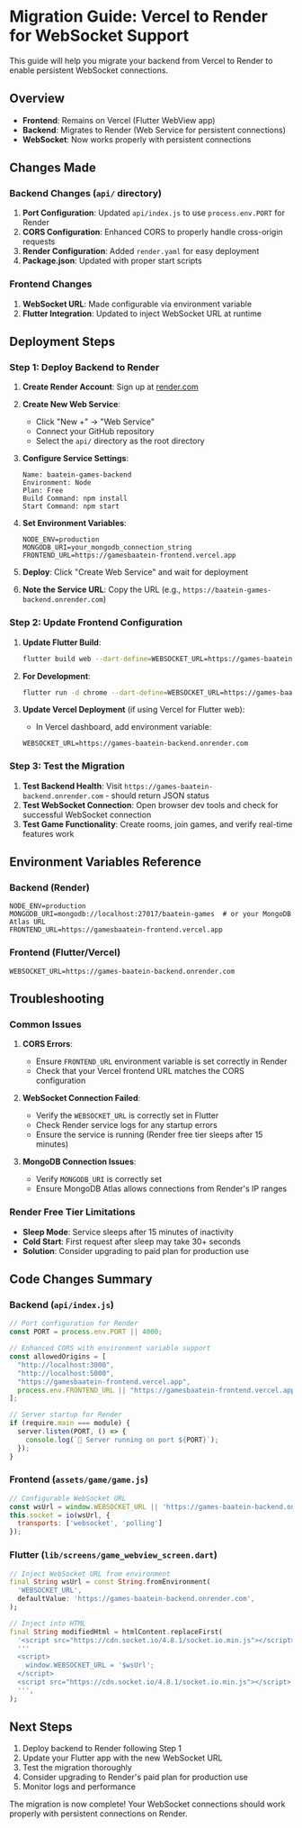 # Migration Guide: Vercel to Render for WebSocket Support

This guide will help you migrate your backend from Vercel to Render to enable persistent WebSocket connections.

## Overview

- **Frontend**: Remains on Vercel (Flutter WebView app)
- **Backend**: Migrates to Render (Web Service for persistent connections)
- **WebSocket**: Now works properly with persistent connections

## Changes Made

### Backend Changes (`api/` directory)

1. **Port Configuration**: Updated `api/index.js` to use `process.env.PORT` for Render
2. **CORS Configuration**: Enhanced CORS to properly handle cross-origin requests
3. **Render Configuration**: Added `render.yaml` for easy deployment
4. **Package.json**: Updated with proper start scripts

### Frontend Changes

1. **WebSocket URL**: Made configurable via environment variable
2. **Flutter Integration**: Updated to inject WebSocket URL at runtime

## Deployment Steps

### Step 1: Deploy Backend to Render

1. **Create Render Account**: Sign up at [render.com](https://render.com)

2. **Create New Web Service**:
   - Click "New +" → "Web Service"
   - Connect your GitHub repository
   - Select the `api/` directory as the root directory

3. **Configure Service Settings**:
   ```
   Name: baatein-games-backend
   Environment: Node
   Plan: Free
   Build Command: npm install
   Start Command: npm start
   ```

4. **Set Environment Variables**:
   ```
   NODE_ENV=production
   MONGODB_URI=your_mongodb_connection_string
   FRONTEND_URL=https://gamesbaatein-frontend.vercel.app
   ```

5. **Deploy**: Click "Create Web Service" and wait for deployment

6. **Note the Service URL**: Copy the URL (e.g., `https://baatein-games-backend.onrender.com`)

### Step 2: Update Frontend Configuration

1. **Update Flutter Build**:
   ```bash
   flutter build web --dart-define=WEBSOCKET_URL=https://games-baatein-backend.onrender.com
   ```

2. **For Development**:
   ```bash
   flutter run -d chrome --dart-define=WEBSOCKET_URL=https://games-baatein-backend.onrender.com
   ```

3. **Update Vercel Deployment** (if using Vercel for Flutter web):
   - In Vercel dashboard, add environment variable:
   ```
   WEBSOCKET_URL=https://games-baatein-backend.onrender.com
   ```

### Step 3: Test the Migration

1. **Test Backend Health**: Visit `https://games-baatein-backend.onrender.com` - should return JSON status
2. **Test WebSocket Connection**: Open browser dev tools and check for successful WebSocket connection
3. **Test Game Functionality**: Create rooms, join games, and verify real-time features work

## Environment Variables Reference

### Backend (Render)
```
NODE_ENV=production
MONGODB_URI=mongodb://localhost:27017/baatein-games  # or your MongoDB Atlas URL
FRONTEND_URL=https://gamesbaatein-frontend.vercel.app
```

### Frontend (Flutter/Vercel)
```
WEBSOCKET_URL=https://games-baatein-backend.onrender.com
```

## Troubleshooting

### Common Issues

1. **CORS Errors**: 
   - Ensure `FRONTEND_URL` environment variable is set correctly in Render
   - Check that your Vercel frontend URL matches the CORS configuration

2. **WebSocket Connection Failed**:
   - Verify the `WEBSOCKET_URL` is correctly set in Flutter
   - Check Render service logs for any startup errors
   - Ensure the service is running (Render free tier sleeps after 15 minutes)

3. **MongoDB Connection Issues**:
   - Verify `MONGODB_URI` is correctly set
   - Ensure MongoDB Atlas allows connections from Render's IP ranges

### Render Free Tier Limitations

- **Sleep Mode**: Service sleeps after 15 minutes of inactivity
- **Cold Start**: First request after sleep may take 30+ seconds
- **Solution**: Consider upgrading to paid plan for production use

## Code Changes Summary

### Backend (`api/index.js`)
```javascript
// Port configuration for Render
const PORT = process.env.PORT || 4000;

// Enhanced CORS with environment variable support
const allowedOrigins = [
  "http://localhost:3000",
  "http://localhost:5000", 
  "https://gamesbaatein-frontend.vercel.app",
  process.env.FRONTEND_URL || "https://gamesbaatein-frontend.vercel.app"
];

// Server startup for Render
if (require.main === module) {
  server.listen(PORT, () => {
    console.log(`🚀 Server running on port ${PORT}`);
  });
}
```

### Frontend (`assets/game/game.js`)
```javascript
// Configurable WebSocket URL
const wsUrl = window.WEBSOCKET_URL || 'https://games-baatein-backend.onrender.com';
this.socket = io(wsUrl, {
  transports: ['websocket', 'polling']
});
```

### Flutter (`lib/screens/game_webview_screen.dart`)
```dart
// Inject WebSocket URL from environment
final String wsUrl = const String.fromEnvironment(
  'WEBSOCKET_URL',
  defaultValue: 'https://games-baatein-backend.onrender.com',
);

// Inject into HTML
final String modifiedHtml = htmlContent.replaceFirst(
  '<script src="https://cdn.socket.io/4.8.1/socket.io.min.js"></script>',
  '''
  <script>
    window.WEBSOCKET_URL = '$wsUrl';
  </script>
  <script src="https://cdn.socket.io/4.8.1/socket.io.min.js"></script>
  ''',
);
```

## Next Steps

1. Deploy backend to Render following Step 1
2. Update your Flutter app with the new WebSocket URL
3. Test the migration thoroughly
4. Consider upgrading to Render's paid plan for production use
5. Monitor logs and performance

The migration is now complete! Your WebSocket connections should work properly with persistent connections on Render.
